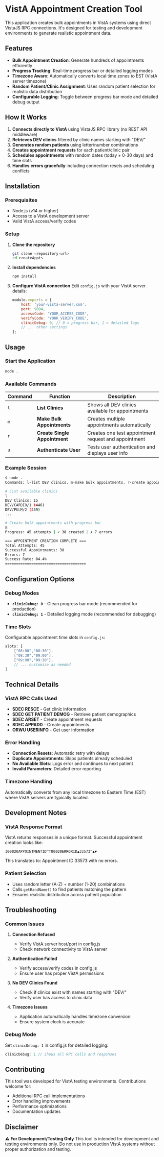 # VistA Appointment Creation Tool

This application creates bulk appointments in VistA  systems using direct VistaJS RPC connections. It's designed for testing and development environments to generate realistic appointment data.

## Features

- **Bulk Appointment Creation**: Generate hundreds of appointments efficiently
- **Progress Tracking**: Real-time progress bar or detailed logging modes
- **Timezone Aware**: Automatically converts local time zones to EST (VistA server timezone)
- **Random Patient/Clinic Assignment**: Uses random patient selection for realistic data distribution
- **Configurable Logging**: Toggle between progress bar mode and detailed debug output

## How It Works

1. **Connects directly to VistA** using VistaJS RPC library (no REST API middleware)
2. **Retrieves DEV clinics** filtered by clinic names starting with "DEV/"
3. **Generates random patients** using letter/number combinations
4. **Creates appointment requests** for each patient/clinic pair
5. **Schedules appointments** with random dates (today + 0-30 days) and time slots
6. **Handles errors gracefully** including connection resets and scheduling conflicts

## Installation

### Prerequisites
- Node.js (v14 or higher)
- Access to a VistA development server
- Valid VistA access/verify codes

### Setup
1. **Clone the repository**
   ```bash
   git clone <repository-url>
   cd createAppts
   ```

2. **Install dependencies**
   ```bash
   npm install
   ```

3. **Configure VistA connection**
   Edit `config.js` with your VistA server details:
   ```javascript
   module.exports = {
       host: 'your-vista-server.com',
       port: 9094,
       accessCode: 'YOUR_ACCESS_CODE',
       verifyCode: 'YOUR_VERIFY_CODE',
       clinicDebug: 0, // 0 = progress bar, 1 = detailed logs
       // ... other settings
   };
   ```

## Usage

### Start the Application
```bash
node .
```

### Available Commands

| Command | Function | Description |
|---------|----------|-------------|
| `l` | **List Clinics** | Shows all DEV clinics available for appointments |
| `m` | **Make Bulk Appointments** | Creates multiple appointments automatically |
| `r` | **Create Single Appointment** | Creates one test appointment request and appointment |
| `u` | **Authenticate User** | Tests user authentication and displays user info |

### Example Session
```bash
$ node .
Commands: l-list DEV clinics, m-make bulk appointments, r-create appointment request & appointment, u-authenticate user

# List available clinics
l
DEV Clinics: 15
DEV/CARDIO/1 (446)
DEV/PULM/2 (439)
...

# Create bulk appointments with progress bar
m
Progress: 45 attempts | ✓ 38 created | ✗ 7 errors

=== APPOINTMENT CREATION COMPLETE ===
Total Attempts: 45
Successful Appointments: 38
Errors: 7
Success Rate: 84.4%
=====================================
```

## Configuration Options

### Debug Modes
- **`clinicDebug: 0`** - Clean progress bar mode (recommended for production)
- **`clinicDebug: 1`** - Detailed logging mode (recommended for debugging)

### Time Slots
Configurable appointment time slots in `config.js`:
```javascript
slots: [
    ["08:00","08:30"],
    ["08:30","09:00"],
    ["09:00","09:30"],
    // ... customize as needed
]
```

## Technical Details

### VistA RPC Calls Used
- **SDEC RESCE** - Get clinic information
- **SDEC GET PATIENT DEMOG** - Retrieve patient demographics
- **SDEC ARSET** - Create appointment requests
- **SDEC APPADD** - Create appointments
- **ORWU USERINFO** - Get user information

### Error Handling
- **Connection Resets**: Automatic retry with delays
- **Duplicate Appointments**: Skips patients already scheduled
- **No Available Slots**: Logs error and continues to next patient
- **Invalid Parameters**: Detailed error reporting

### Timezone Handling
Automatically converts from any local timezone to Eastern Time (EST) where VistA servers are typically located.

## Development Notes

### VistA Response Format
VistA returns responses in a unique format. Successful appointment creation looks like:
```
I00020APPOINTMENTID^T00020ERRORID▲33573^▲▼
```
This translates to: Appointment ID 33573 with no errors.

### Patient Selection
- Uses random letter (A-Z) + number (1-20) combinations
- Calls `getRandName()` to find patients matching the pattern
- Ensures realistic distribution across patient population

## Troubleshooting

### Common Issues

1. **Connection Refused**
   - Verify VistA server host/port in config.js
   - Check network connectivity to VistA server

2. **Authentication Failed**
   - Verify access/verify codes in config.js
   - Ensure user has proper VistA permissions

3. **No DEV Clinics Found**
   - Check if clinics exist with names starting with "DEV/"
   - Verify user has access to clinic data

4. **Timezone Issues**
   - Application automatically handles timezone conversion
   - Ensure system clock is accurate

### Debug Mode
Set `clinicDebug: 1` in config.js for detailed logging:
```javascript
clinicDebug: 1 // Shows all RPC calls and responses
```

## Contributing

This tool was developed for VistA testing environments. Contributions welcome for:
- Additional RPC call implementations
- Error handling improvements
- Performance optimizations
- Documentation updates

## Disclaimer

**⚠️ For Development/Testing Only**
This tool is intended for development and testing environments only. Do not use in production VistA systems without proper authorization and testing.

